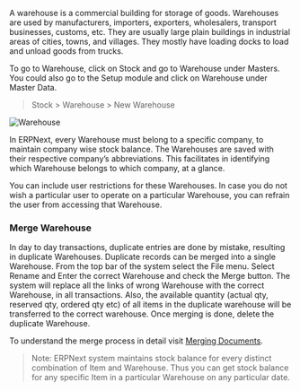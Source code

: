 A warehouse is a commercial building for storage of goods. Warehouses are used
by manufacturers, importers, exporters, wholesalers, transport businesses,
customs, etc. They are usually large plain buildings in industrial areas of
cities, towns, and villages. They mostly have loading docks to load and unload
goods from trucks.

To go to Warehouse, click on Stock and go to Warehouse under Masters.  You
could also go to the Setup module and click on Warehouse under Master Data.

> Stock > Warehouse > New Warehouse

![Warehouse](assets/erpnext_org/images/erpnext/warehouse.png)

In ERPNext, every Warehouse must belong to a specific company, to maintain
company wise stock balance. The Warehouses are saved with their respective
company’s abbreviations. This facilitates in identifying which Warehouse
belongs to which company, at a glance.

You can include user restrictions for these Warehouses. In case you do not
wish a particular user to operate on a particular Warehouse, you can refrain
the user from accessing that Warehouse.

### Merge Warehouse

In day to day transactions, duplicate entries are done by mistake, resulting
in duplicate Warehouses. Duplicate records can be merged into a single
Warehouse. From the top bar of the system select the File menu. Select Rename
and Enter the correct Warehouse and check the Merge button. The system will
replace all the links of wrong Warehouse with the correct Warehouse, in all
transactions. Also, the available quantity (actual qty, reserved qty, ordered
qty etc) of all items in the duplicate warehouse will be transferred to the
correct warehouse. Once merging is done, delete the duplicate Warehouse.

To understand the merge process in detail  visit [Merging Documents](/user-guide/faq/merging-documents).

  

> Note: ERPNext system maintains stock balance for every distinct combination
of Item and Warehouse. Thus you can get stock balance for any specific Item in
a particular Warehouse on any particular date.

